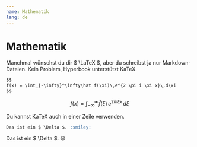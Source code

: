 ```yaml
---
name: Mathematik
lang: de
---
```


# Mathematik

Manchmal wünschst du dir $ \LaTeX $, aber du schreibst ja nur Markdown-Dateien. Kein Problem, Hyperbook unterstützt KaTeX.

```md
$$
f(x) = \int_{-\infty}^\infty\hat f(\xi)\,e^{2 \pi i \xi x}\,d\xi
$$
```

$$
f(x) = \int_{-\infty}^\infty\hat f(\xi)\,e^{2 \pi i \xi x}\,d\xi
$$

Du kannst KaTeX auch in einer Zeile verwenden.

```md
Das ist ein $ \Delta $. :smiley:
```

Das ist ein $ \Delta $. :smiley:
